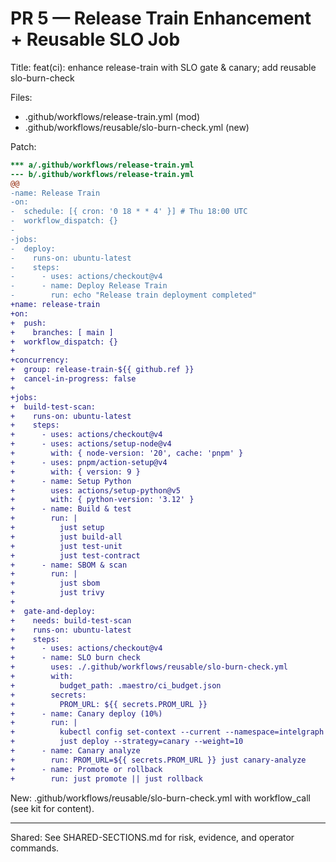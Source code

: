 # PR 5 — Release Train Enhancement + Reusable SLO Job

Title: feat(ci): enhance release-train with SLO gate & canary; add reusable slo-burn-check

Files:

- .github/workflows/release-train.yml (mod)
- .github/workflows/reusable/slo-burn-check.yml (new)

Patch:

```diff
*** a/.github/workflows/release-train.yml
--- b/.github/workflows/release-train.yml
@@
-name: Release Train
-on:
-  schedule: [{ cron: '0 18 * * 4' }] # Thu 18:00 UTC
-  workflow_dispatch: {}
-
-jobs:
-  deploy:
-    runs-on: ubuntu-latest
-    steps:
-      - uses: actions/checkout@v4
-      - name: Deploy Release Train
-        run: echo "Release train deployment completed"
+name: release-train
+on:
+  push:
+    branches: [ main ]
+  workflow_dispatch: {}
+
+concurrency:
+  group: release-train-${{ github.ref }}
+  cancel-in-progress: false
+
+jobs:
+  build-test-scan:
+    runs-on: ubuntu-latest
+    steps:
+      - uses: actions/checkout@v4
+      - uses: actions/setup-node@v4
+        with: { node-version: '20', cache: 'pnpm' }
+      - uses: pnpm/action-setup@v4
+        with: { version: 9 }
+      - name: Setup Python
+        uses: actions/setup-python@v5
+        with: { python-version: '3.12' }
+      - name: Build & test
+        run: |
+          just setup
+          just build-all
+          just test-unit
+          just test-contract
+      - name: SBOM & scan
+        run: |
+          just sbom
+          just trivy
+
+  gate-and-deploy:
+    needs: build-test-scan
+    runs-on: ubuntu-latest
+    steps:
+      - uses: actions/checkout@v4
+      - name: SLO burn check
+        uses: ./.github/workflows/reusable/slo-burn-check.yml
+        with:
+          budget_path: .maestro/ci_budget.json
+        secrets:
+          PROM_URL: ${{ secrets.PROM_URL }}
+      - name: Canary deploy (10%)
+        run: |
+          kubectl config set-context --current --namespace=intelgraph
+          just deploy --strategy=canary --weight=10
+      - name: Canary analyze
+        run: PROM_URL=${{ secrets.PROM_URL }} just canary-analyze
+      - name: Promote or rollback
+        run: just promote || just rollback
```

New: .github/workflows/reusable/slo-burn-check.yml with workflow_call (see kit for content).

---

Shared: See SHARED-SECTIONS.md for risk, evidence, and operator commands.
